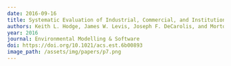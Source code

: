 ```yaml
---
date: 2016-09-16
title: Systematic Evaluation of Industrial, Commercial, and Institutional Food Waste Management Strategies in the United State
authors: Keith L. Hodge, James W. Levis, Joseph F. DeCarolis, and Morton A. Barlaz
year: 2016
journal: Environmental Modelling & Software
doi: https://doi.org/10.1021/acs.est.6b00893
image_path: /assets/img/papers/p7.png
---
```

